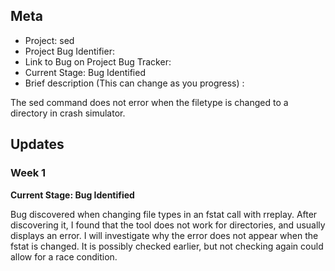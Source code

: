 ## Meta
* Project: sed
* Project Bug Identifier:
* Link to Bug on Project Bug Tracker:
* Current Stage: Bug Identified
* Brief description (This can change as you progress) :

The sed command does not error when the filetype is changed to a directory in crash simulator.


## Updates


### Week 1

**Current Stage: Bug Identified**

Bug discovered when changing file types in an fstat call with rreplay. After discovering it, I found that the tool does not work for directories, and usually displays an error. I will investigate why the error does not appear when the fstat is changed. It is possibly checked earlier, but not checking again could allow for a race condition.
